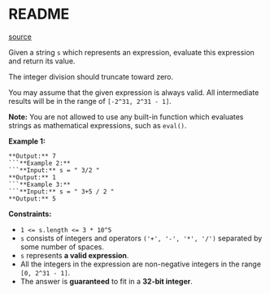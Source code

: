 # README #
[source](https://leetcode.com/problems/basic-calculator-ii/)

Given a string `s` which represents an expression, evaluate this expression and return its value.

The integer division should truncate toward zero.

You may assume that the given expression is always valid. All intermediate results will be in the range of `[-2^31, 2^31 - 1]`.

**Note:** You are not allowed to use any built-in function which evaluates strings as mathematical expressions, such as `eval()`.


**Example 1:**
```**Input:** s = "3+2*2"
**Output:** 7
```**Example 2:**
```**Input:** s = " 3/2 "
**Output:** 1
```**Example 3:**
```**Input:** s = " 3+5 / 2 "
**Output:** 5
```

**Constraints:**


+ `1 <= s.length <= 3 * 10^5`
+ `s` consists of integers and operators `('+', '-', '*', '/')` separated by some number of spaces.
+ `s` represents **a valid expression**.
+ All the integers in the expression are non-negative integers in the range `[0, 2^31 - 1]`.
+ The answer is **guaranteed** to fit in a **32-bit integer**.


